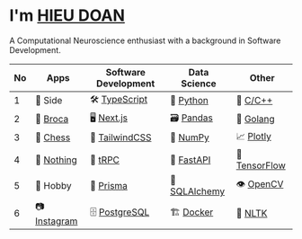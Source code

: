 # I'm [HIEU DOAN](https://hieudoanm.github.io)

A Computational Neuroscience enthusiast with a background in Software Development.

| No  | Apps                          | Software Development          | Data Science                | Other                       |
| --- | ----------------------------- | ----------------------------- | --------------------------- | --------------------------- |
| 1   | 🌆 Side                       | 🛠️ [TypeScript][typescript]   | 🐍 [Python][python]         | 🧰 [C/C++][cplusplus]       |
| 2   | 💬 [Broca][app-broca]         | 🖥️ [Next.js][next.js]         | 🗃️ [Pandas][pandas]         | 🦦 [Golang][golang]         |
| 3   | 🧠 [Chess][app-chess]         | 💅 [TailwindCSS][tailwindcss] | 🧮 [NumPy][numpy]           | 📈 [Plotly][plotly]         |
| 4   | 📱 [Nothing][app-nothing]     | 🚀 [tRPC][trpc]               | 🚀 [FastAPI][fastapi]       | 🧠 [TensorFlow][tensorflow] |
| 5   | 🌃 Hobby                      | 🔌 [Prisma][prisma]           | 🔌 [SQLAlchemy][sqlalchemy] | 👁️ [OpenCV][opencv]         |
| 6   | 📷 [Instagram][app-instagram] | 🗄️ [PostgreSQL][postgresql]   | 🏗️ [Docker][docker]         | 💬 [NLTK][nltk]             |

[app-broca]: https://hieudoanm.github.io/broca/
[app-chess]: https://hieudoanm.github.io/chess/
[app-instagram]: https://hieudoanm.github.io/instagram/
[app-nothing]: https://hieudoanm.github.io/nothing/
[cplusplus]: https://cplusplus.com/
[docker]: https://www.docker.com/
[fastapi]: https://fastapi.tiangolo.com/
[golang]: https://go.dev/
[typescript]: https://www.typescriptlang.org/
[next.js]: https://nextjs.org/
[nltk]: https://www.nltk.org/
[numpy]: https://numpy.org/
[opencv]: https://opencv.org/
[pandas]: https://pandas.pydata.org/
[plotly]: https://plotly.com/
[postgresql]: https://www.postgresql.org/
[prisma]: https://www.prisma.io/
[python]: https://www.python.org/
[sqlalchemy]: https://www.sqlalchemy.org/
[tailwindcss]: https://tailwindcss.com/
[tensorflow]: https://www.tensorflow.org
[trpc]: https://trpc.io/
